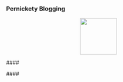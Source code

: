 <head>
<meta http-equiv="Content-Type" content="text/html; charset=utf-8">
<link rel="stylesheet" type="text/css" href="bc.css">
<script src="https://cdn.rawgit.com/google/code-prettify/master/loader/run_prettify.js" type="text/javascript"></script>
</head>

<!---

- pernickety blogging
Many thanks to George for publishing his first Revit API blog post.
It is perfect in every way.
And yet, it also provides an opportunity for me to share one slightly crazy aspect of my personality: exaggerated perfectionism.
George's post looks like this, and is perfectly OK as it is.
pernickety_blogging.png
Still, I made a not of one or two things to improve, e.g., the typo in one of the repetitions of the methos name.
Once I'd started, I fiound it hard to stop. One thing added to another, and I ended up with an absolutely shocking list of possible enhancement.
Since I want to praise George and not criticise in any way whatsoever, I pondered my options and ended up deciding that I am crazy and willing to share the fact including this list of suggestions for pernickety blogging:
Title case in title, Capital U and C: How to Use ToElements Method Correctly
Plural 'couple of questions': There have been a couple of questions
Missing 'the'
ToElements is code, so should be noted as such typographically, e.g., using Courier font
The HTML `pre` and `code` keywords can be achieved using a backtick in markdown, i.e. `ToElements`
The word 'method' is lowercase: usage of `ToElements` Method
The word 'class' is lowercase: `FilteredElementCollector` class
Typo, missing `n`: ToElemets
Code indentation: leading spaces inside the loops
Code colourisation: C# syntax and keywords in different colours
Avoid very long lines in sample code; add line breaks to improve readability
Readable link, not just the naked raw URL
My corrected version ends up looking like this:




How to Use ToElements Method Correctly

There have been a couple of questions regarding the usage of the `ToElements` method while filtering elements using the `FilteredElementCollector` class.
The `ToElements` method in the `FilteredElementCollector` class returns the complete set of elements that meet the specified filter criteria as a generic `IList`.

However, it's also worth noting that some members of the Revit API community tend to use the ToElemets method after using the FilteredElementCollector which in turn increases memory usage and slows down the performance of the same.

One reason for using ToElements is to obtain the element count. However, that can also be achieved by calling GetElementCount.

Another more valid reason is to access the elements in the list by index, e.g., you have 1000 elements in the list and you want to read their data in a specific order, e.g., #999, #1, #998, #2 or whatever. Then, you need the index provided by the list, and cannot just iterate over them on the predefined order provided by the enumerator.

Here are examples that demonstrates the usage of the two:

Example 1, using FilteredElementCollector alone to iterate over all Wall elements:

```
  IEnumerable walls
    = new FilteredElementCollector(doc)
      .OfClass(typeof(Wall));

  foreach (Element item in walls)
  {
    ElementId id = item.Id;
  }
```

Example 2, using both FilteredElementCollector and ToElements to iterate over all Wall elements:

```
  IList wallList = new FilteredElementCollector(doc)
    .OfClass(typeof(Wall))
      .ToElements();

  foreach (Element item in wallList)
  {
    ElementId id = item.Id;
  }
```

More details and links to further related discussions are provided in the analysis of
the [performance](https://thebuildingcoder.typepad.com/blog/2016/04/how-to-distinguish-redundant-rooms.html#2)
in [how to distinguish redundant rooms](https://thebuildingcoder.typepad.com/blog/2016/04/how-to-distinguish-redundant-rooms.html).

For the C# code colourisation, I used to use Visual Studio and its tools:

Lately, I have switched to instead.

However, this tool is no longer bein maintained, so it may be time to switch to yet another solution...

Sorry to you all, George, my colleagues and readers, and all the rest of the universe for being pernickety, but that seems to be my naturure, so best accept it and let it be...

Does it bring any advantages? Are they worth the effort? Up to each and every person to decide for herself, I would say...


- the main screw is 180 mm x 7.3 mm. they would have used 190mm but didn't have any.

- madlee sagt: Alles isch gued un wenn's no nid gued isch , denn isch es au no nid am End aacho !

twitter:

@AutodeskAPS @AutodeskRevit #RevitAPI #BIM @DynamoBIM @AutodeskAPS

&ndash; ...

linkedin:


#BIM #DynamoBIM #AutodeskAPS #Revit #API #IFC #SDK #Autodesk #AEC #adsk

the [Revit API discussion forum](http://forums.autodesk.com/t5/revit-api-forum/bd-p/160) thread

<center>
<img src="img/" alt="" title="" width="600"/>
<p style="font-size: 80%; font-style:italic"></p>
</center>

-->

### Pernickety Blogging

<center>
<img src="img/" alt="" title="" width="100"/>
</center>


####<a name="2"></a>

####<a name="3"></a>

<pre class="prettyprint">

</pre>


